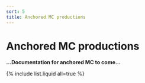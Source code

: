 ```yaml
---
sort: 5
title: Anchored MC productions
---
```


# Anchored MC productions

**...Documentation for anchored MC to come...**

{% include list.liquid all=true %}
